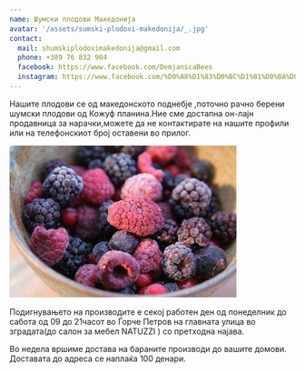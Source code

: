 ```yaml
---
name: Шумски плодови Македонија
avatar: '/assets/sumski-plodovi-makedonija/_.jpg'
contact:
  mail: shumskiplodovimakedonija@gmail.com
  phone: +389 76 832 904
  facebook: https://www.facebook.com/DemjanicaBees
  instagram: https://www.facebook.com/%D0%A8%D1%83%D0%BC%D1%81%D0%BA%D0%B8-%D0%9F%D0%BB%D0%BE%D0%B4%D0%BE%D0%B2%D0%B8-%D0%9C%D0%B0%D0%BA%D0%B5%D0%B4%D0%BE%D0%BD%D0%B8%D1%98%D0%B0-113998470283745
---
```


Нашите плодови се од македонското поднебје ,поточно рачно берени шумски плодови од Кожуф планина.Ние сме достапна  он-лајн продавница за нарачки,можете да не контактирате на нашите профили или на телефонскиот број оставени во прилог.

![Капинка и малинка микс](../../assets/../../assets/sumski-plodovi-makedonija/image7.jpg)

Подигнувањето на производите е секој работен ден од понеделник до сабота од 09 до 21часот во Ѓорче Петров на главната улица во зградата(до салон за мебел NATUZZI ) со претходна најава. 

Во недела вршиме достава на бараните производи до вашите домови. Доставата до адреса се наплаќа 100 денари.
